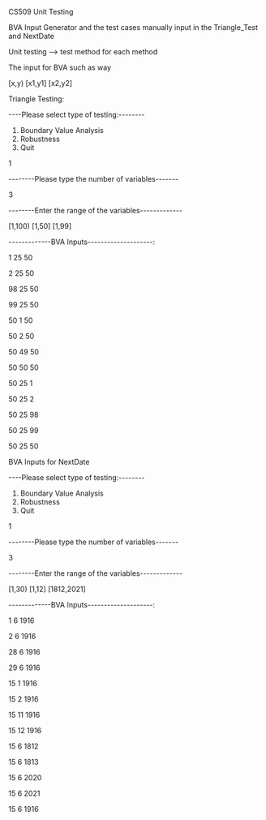 
CS509 Unit Testing 


BVA Input Generator and the test cases manually input in the Triangle_Test and NextDate 


Unit testing --> test method for each method 

The input for BVA such as way 

[x,y)
[x1,y1]
[x2,y2]


Triangle Testing: 


----Please select type of testing:--------

1. Boundary Value Analysis
2. Robustness
3. Quit

1

--------Please type the number of variables-------

3

--------Enter the range of the variables-------------

[1,100)
[1,50]
[1,99]

-------------BVA Inputs--------------------:

1 	25 	50 	

2 	25 	50 	

98 	25 	50 	

99 	25 	50 	

50	1 	50 	

50	2 	50 	

50	49 	50 	

50	50 	50 	

50	25	1 	

50	25	2 	

50	25	98 	

50	25	99 	

50 	25 	50

BVA Inputs for NextDate

----Please select type of testing:--------
1. Boundary Value Analysis
2. Robustness
3. Quit
   
1


   --------Please type the number of variables-------

3


--------Enter the range of the variables-------------

[1,30)
[1,12]
[1812,2021]


-------------BVA Inputs--------------------:


1 	6 	1916 	

2 	6 	1916 	

28 	6 	1916 	

29 	6 	1916 	

15	1 	1916 	

15	2 	1916 	

15	11 	1916 	

15	12 	1916 	

15	6	1812 	

15	6	1813 

15	6	2020 	

15	6	2021 	

15 	6 	1916 